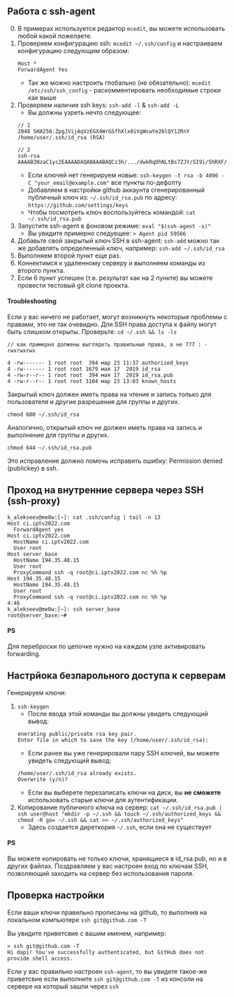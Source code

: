 ## Работа с ssh-agent

0. В примерах используется редактор `mcedit`, вы можете использовать любой какой пожелаете.
1. Проверяем конфигурацию ssh: `mcedit ~/.ssh/config` и настраиваем конфигурацию следующим образом:
    ```shell script
    Host *
    ForwardAgent Yes
    ```
    * Так же можно настроить глобально (не обязательно):  `mcedit /etc/ssh/ssh_config` - раскомментировать необходимые строки как выше
2. Проверяем наличие ssh keys: `ssh-add -l` & `ssh-add -L`
    * Вы должны узреть нечто следующее:
    ```shell script
    // 1
   2048 SHA256:ZpgJVijAqVzEGX4WrGSfhXlx0iVgWcwYe26lQY12RnY /home/user/.ssh/id_rsa (RSA)
   
    // 2
   ssh-rsa AAAAB3NzaC1yc2EAAAADAQABAAABAQCz3h/.../dwkRqDhNLtBs7ZJY/SI9i/5hRXF/home/user/.ssh/id_rsa
    ```
    * Если ключей нет генерируем новые:  `ssh-keygen -t rsa -b 4096 -C "your_email@example.com"` все пункты по-дефолту
    * Добавляем в настройки github аккаунта сгенерированный публичный ключ из: `~/.ssh/id_rsa.pub` по адресу: `https://github.com/settings/keys`
    * Чтобы посмотреть ключ воспользуйтесь командой: `cat ~/.ssh/id_rsa.pub`
3. Запустите ssh-agent в фоновом режиме: `eval "$(ssh-agent -s)"`
    * Вы увидите примерно следуещее: `> Agent pid 59566`
4. Добавьте свой закрытый ключ SSH в ssh-agent: `ssh-add` можно так же добавлять определенный ключ, например: `ssh-add ~/.ssh/id_rsa`
5. Выполняем второй пункт еще раз.
6. Коннектимся к удаленному серверу и выполняем команды из второго пункта.
7. Если 6 пункт успешен (т.е. результат как на 2 пункте) вы можете провести тестовый git clone проекта.

#### Troubleshooting

Если у вас ничего не работает, могут возникнуть некоторые проблемы с правами, это не так очевидно. Для SSH права доступа к файлу могут быть слишком открыты. Проверьте: `cd ~/.ssh && ls -ls`
```shell script
// как примерно должены выглядеть правильные права, а не 777 : -rwxrwxrwx

4 -rw------- 1 root root  394 мар 23 11:37 authorized_keys
4 -rw------- 1 root root 1679 мая 17  2019 id_rsa
4 -rw-r--r-- 1 root root  394 мая 17  2019 id_rsa.pub
4 -rw-r--r-- 1 root root 3104 мар 23 13:03 known_hosts
```
Закрытый ключ должен иметь права на чтение и запись только для пользователя и другие разрешения для группы и других.

`chmod 600 ~/.ssh/id_rsa`

Аналогично, открытый ключ не должен иметь права на запись и выполнение для группы и других.

`chmod 644 ~/.ssh/id_rsa.pub`

Это исправление должно помочь исправить ошибку: Permission denied (publickey) в ssh.

## Проход на внутренние сервера через SSH (ssh-proxy)

```
k_alekseev@me0w:[~]: cat .ssh/config | tail -n 13
Host ci.iptv2022.com
  ForwardAgent yes
Host ci.iptv2022.com
  HostName ci.iptv2022.com
  User root
Host server_base
  HostName 194.35.48.15
  User root
  ProxyCommand ssh -q root@ci.iptv2022.com nc %h %p
Host 194.35.48.15
  HostName 194.35.48.15
  User root
  ProxyCommand ssh -q root@ci.iptv2022.com nc %h %p
4:46
k_alekseev@me0w:[~]: ssh server_base
root@server_base:~#
```

#### PS

Для переброски по цепочке нужно на каждом узле активировать forwarding.

## Настрйока безпарольного доступа к серверам

Генерируем ключи:

1. `ssh-keygen`
    * После ввода этой команды вы должны увидеть следующий вывод:
    ```shell script
    enerating public/private rsa key pair.
    Enter file in which to save the key (/home/user/.ssh/id_rsa):
    ```
    * Если ранее вы уже генерировали пару SSH ключей, вы можете увидеть следующий вывод:
    ```shell script
    /home/user/.ssh/id_rsa already exists.
    Overwrite (y/n)?
    ```
    * Если вы выберете перезаписать ключи на диск, вы **не сможете** использовать старые ключи для аутентификации. 
2. Копирование публичного ключа на сервер: 
    `cat ~/.ssh/id_rsa.pub | ssh user@host "mkdir -p ~/.ssh && touch ~/.ssh/authorized_keys && chmod -R go= ~/.ssh && cat >> ~/.ssh/authorized_keys"`
    * Здесь создается диреткория `~/.ssh`, если она не существует
    
#### PS
 
Вы можете копировать не только ключи, хранящиеся в id_rsa.pub, но и в других файлах.
Поздравляем у вас настроен вход по ключам SSH, позволяющий заходить на сервер без использования пароля.

## Проверка настройки

Если ваши ключи правильно прописаны на github, то выполнив на локальном компьютере `ssh git@github.com -T`

Вы увидите приветсвие с вашим именем, например:
```
> ssh git@github.com -T
Hi dapi! You've successfully authenticated, but GitHub does not provide shell access.
```

Если у вас правильно настроен `ssh-agent`, то вы увидете такое-же приветсвие если выполните `ssh git@github.com -T` из консоли на сервере на который зашли через `ssh`
